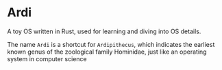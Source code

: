 # Ardi

A toy OS written in Rust, used for learning and diving into OS details.

The name `Ardi` is a shortcut for `Ardipithecus`, which indicates the earliest known genus of the zoological family Hominidae, just like an operating system in computer science

[](https://)
